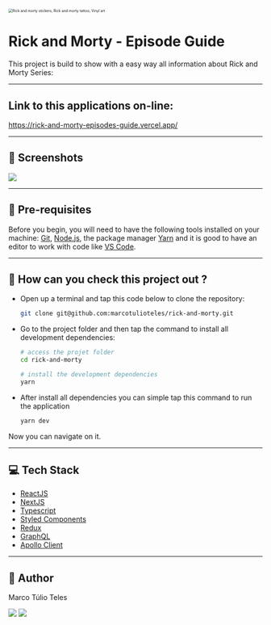 # 

<div align="left">
    <img src="https://i.pinimg.com/originals/56/96/34/5696347ff2e75d4139491f9689a40169.jpg" alt="Rick and morty stickers, Rick and morty tattoo, Vinyl art" style="zoom:50%;" /><h1>Rick and Morty - Episode Guide</h1>
</div>

This project is build to show with a easy way all information about Rick and Morty Series:

---

## Link to this applications on-line:

https://rick-and-morty-episodes-guide.vercel.app/

---

## 📸 Screenshots

![](/public/screenshots/rick-and-morty-app27Jan2022.gif)

---

## 🔧 Pre-requisites

Before you begin, you will need to have the following tools installed on your machine: [Git](https://git-scm.com/book/en/v2/Getting-Started-Installing-Git), [Node.js](https://nodejs.org/en/download/package-manager/), the package manager [Yarn](https://classic.yarnpkg.com/lang/en/docs/install/#debian-stable) and it is good to have an editor to work with code like [VS Code](https://code.visualstudio.com/Download).

---

## 🔎 How can you check this project out ?

- Open up a terminal and tap this code below to clone the repository:

  ```bash
  git clone git@github.com:marcotulioteles/rick-and-morty.git
  ```

- Go to the project folder and then tap the command to install all development dependencies:

  ```bash
  # access the projet folder
  cd rick-and-morty
  
  # install the development dependencies
  yarn
  ```

- After install all dependencies you can simple tap this command to run the application

  ```bash
  yarn dev
  ```

Now you can navigate on it.

---

## 💻 Tech Stack

- [ReactJS](https://en.reactjs.org/)
- [NextJS](https://nextjs.org/)
- [Typescript](https://www.typescriptlang.org/)
- [Styled Components](https://styled-components.com/)
- [Redux](https://redux.js.org/)
- [GraphQL](https://graphql.org/)
- [Apollo Client](https://www.apollographql.com/)

---

## 🧔 Author

Marco Túlio Teles

<p align="left">
<a href="https://www.linkedin.com/in/marcotulioteles"><img src="https://img.shields.io/badge/-LinkedIn-05122A?style=flat&logo=linkedin&logoColor=48A0DF"/></a>
<a href="mailto:marcotuliocivileng@gmail.com"><img src="https://img.shields.io/badge/-email-05122A?style=flat&logo=gmail"/></a>
</p>

